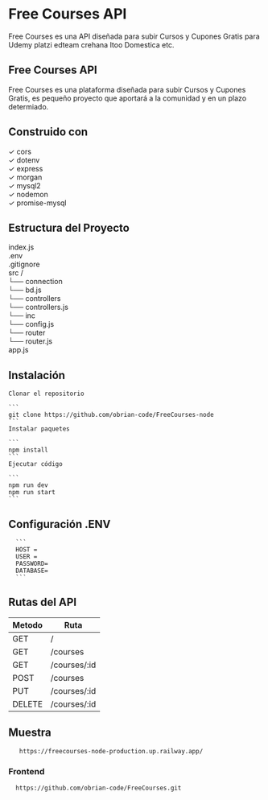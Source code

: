 # Free Courses API
 
Free Courses es una API diseñada para subir Cursos y Cupones Gratis para Udemy platzi edteam crehana Itoo Domestica etc.

## Free Courses API

Free Courses es una plataforma diseñada para subir Cursos y Cupones Gratis, es pequeño proyecto que aportará a la comunidad y en un plazo determiado.

## Construido con

✓ cors<br>
✓ dotenv<br>
✓ express<br>
✓ morgan<br>
✓ mysql2<br>
✓ nodemon<br>
✓ promise-mysql<br>

## Estructura del Proyecto

index.js <br>
.env <br>
.gitignore <br>
src / <br>
└── connection <br>
    └── bd.js <br>
└── controllers <br>
    └── controllers.js <br>
└── inc <br>
    └── config.js <br>
└── router <br>
    └── router.js <br>
app.js


## Instalación

    Clonar el repositorio   
    
    ```
    git clone https://github.com/obrian-code/FreeCourses-node
    ```
    Instalar paquetes
    
    ```
    npm install
    ```
    Ejecutar código

    ```
    npm run dev
    npm run start
    ```

## Configuración .ENV

      ```
      HOST = 
      USER = 
      PASSWORD= 
      DATABASE= 
      ```

## Rutas del API

| Metodo  | Ruta | 
| ------------- | ------------- |
| GET  | /  |
| GET  | /courses  |
| GET  | /courses/:id  |
| POST  | /courses  |
| PUT  | /courses/:id  |
| DELETE  | /courses/:id |

## Muestra

 ```
    https://freecourses-node-production.up.railway.app/
  ```

### Frontend

  ```
    https://github.com/obrian-code/FreeCourses.git
  ```